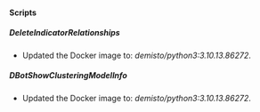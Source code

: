 
#### Scripts

##### DeleteIndicatorRelationships

- Updated the Docker image to: *demisto/python3:3.10.13.86272*.
##### DBotShowClusteringModelInfo

- Updated the Docker image to: *demisto/python3:3.10.13.86272*.
